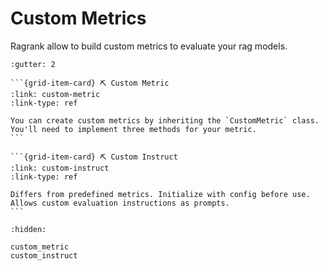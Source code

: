 # Custom Metrics

Ragrank allow to build custom metrics to evaluate your rag models.

````{grid}
:gutter: 2

```{grid-item-card} ⛏ Custom Metric
:link: custom-metric
:link-type: ref

You can create custom metrics by inheriting the `CustomMetric` class. You'll need to implement three methods for your metric.
```

```{grid-item-card} ⛏ Custom Instruct
:link: custom-instruct
:link-type: ref

Differs from predefined metrics. Initialize with config before use. Allows custom evaluation instructions as prompts.
```

````

```{toctree}
:hidden:

custom_metric
custom_instruct

```